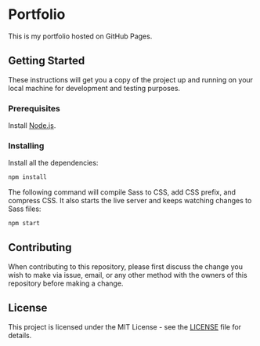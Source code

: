 # Portfolio

This is my portfolio hosted on GitHub Pages.

## Getting Started

These instructions will get you a copy of the project up and running on your local machine for development and testing purposes.

### Prerequisites

Install [Node.js](https://nodejs.org).

### Installing

Install all the dependencies:

```bash
npm install
```

The following command will compile Sass to CSS, add CSS prefix, and compress CSS.
It also starts the live server and keeps watching changes to Sass files:

```bash
npm start
```

## Contributing

When contributing to this repository, please first discuss the change you wish to
make via issue, email, or any other method with the owners of this repository before making a change.

## License

This project is licensed under the MIT License - see the [LICENSE](LICENSE) file for details.
